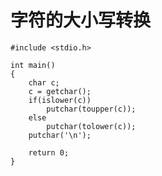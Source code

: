 # 字符的大小写转换

```{code-block} c
#include <stdio.h>

int main()
{
    char c;
    c = getchar();
    if(islower(c))
        putchar(toupper(c));
    else
        putchar(tolower(c));
    putchar('\n');

    return 0;
}
```
